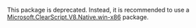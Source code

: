 This package is deprecated.
Instead, it is recommended to use a [Microsoft.ClearScript.V8.Native.win-x86](https://www.nuget.org/packages/Microsoft.ClearScript.V8.Native.win-x86) package.